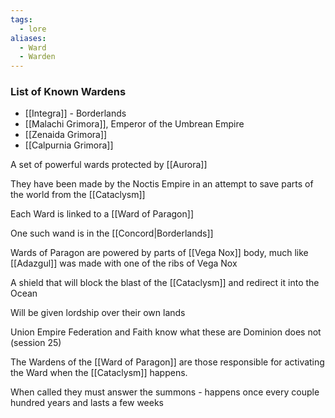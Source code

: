 ```yaml
---
tags:
  - lore
aliases:
  - Ward
  - Warden
---
```

### List of Known Wardens
* [[Integra]] - Borderlands
* [[Malachi Grimora]], Emperor of the Umbrean Empire
* [[Zenaida Grimora]]
* [[Calpurnia Grimora]]


A set of powerful wards protected by [[Aurora]]

They have been made by the Noctis Empire in an attempt to save parts of the world from the [[Cataclysm]]

Each Ward is linked to a [[Ward of Paragon]]

One such wand is in the [[Concord|Borderlands]]

Wards of Paragon are powered by parts of [[Vega Nox]] body, much like [[Adazgul]] was made with one of the ribs of Vega Nox

A shield that will block the blast of the [[Cataclysm]] and redirect it into the Ocean

Will be given lordship over their own lands

Union Empire Federation and Faith know what these are
Dominion does not (session 25)

The Wardens of the [[Ward of Paragon]] are those responsible for activating the Ward when the [[Cataclysm]] happens.

When called they must answer the summons - happens once every couple hundred years and lasts a few weeks



